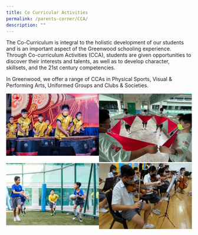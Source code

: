```yaml
---
title: Co Curricular Activities
permalink: /parents-corner/CCA/
description: ""
---
```

The Co-Curriculum is integral to the holistic development of our students and is an important aspect of the Greenwood schooling experience. Through Co-curriculum Activities (CCA), students are given opportunities to discover their interests and talents, as well as to develop character, skillsets, and the 21st century competencies.  

In Greenwood, we offer a range of CCAs in Physical Sports, Visual & Performing Arts, Uniformed Groups and Clubs & Societies.

<img src="/images/drums.jpeg" 
     style="width:50%;float:left"><img src="/images/scout.jpeg" 
     style="width:50%"><img src="/images/KXT_4335.jpeg" 
     style="width:50%;float:left"><img src="/images/violin.jpeg" 
     style="width:50%;float:left">